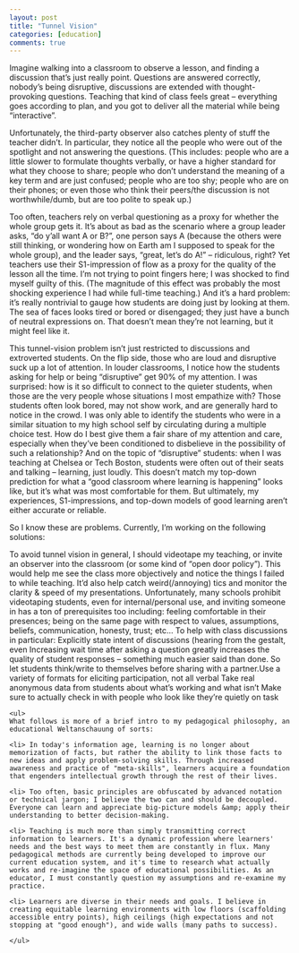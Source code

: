 ```yaml
---
layout: post
title: "Tunnel Vision"
categories: [education]
comments: true
---
```


Imagine walking into a classroom to observe a lesson, and finding a discussion that’s just really point. Questions are answered correctly, nobody’s being disruptive, discussions are extended with thought-provoking questions. Teaching that kind of class feels great – everything goes according to plan, and you got to deliver all the material while being “interactive”.

Unfortunately, the third-party observer also catches plenty of stuff the teacher didn’t. In particular, they notice all the people who were out of the spotlight and not answering the questions. (This includes: people who are a little slower to formulate thoughts verbally, or have a higher standard for what they choose to share; people who don’t understand the meaning of a key term and are just confused; people who are too shy; people who are on their phones; or even those who think their peers/the discussion is not worthwhile/dumb, but are too polite to speak up.)

Too often, teachers rely on verbal questioning as a proxy for whether the whole group gets it. It’s about as bad as the scenario where a group leader asks, “do y’all want A or B?”, one person says A (because the others were still thinking, or wondering how on Earth am I supposed to speak for the whole group), and the leader says, “great, let’s do A!” – ridiculous, right? Yet teachers use their S1-impression of flow as a proxy for the quality of the lesson all the time. I’m not trying to point fingers here; I was shocked to find myself guilty of this. (The magnitude of this effect was probably the most shocking experience I had while full-time teaching.) And it’s a hard problem: it’s really nontrivial to gauge how students are doing just by looking at them. The sea of faces looks tired or bored or disengaged; they just have a bunch of neutral expressions on. That doesn’t mean they’re not learning, but it might feel like it.

This tunnel-vision problem isn’t just restricted to discussions and extroverted students. On the flip side, those who are loud and disruptive suck up a lot of attention. In louder classrooms, I notice how the students asking for help or being “disruptive” get 90% of my attention. I was surprised: how is it so difficult to connect to the quieter students, when those are the very people whose situations I most empathize with? Those students often look bored, may not show work, and are generally hard to notice in the crowd. I was only able to identify the students who were in a similar situation to my high school self by circulating during a multiple choice test. How do I best give them a fair share of my attention and care, especially when they’ve been conditioned to disbelieve in the possibility of such a relationship? And on the topic of “disruptive” students: when I was teaching at Chelsea or Tech Boston, students were often out of their seats and talking – learning, just loudly. This doesn’t match my top-down prediction for what a “good classroom where learning is happening” looks like, but it’s what was most comfortable for them. But ultimately, my experiences, S1-impressions, and top-down models of good learning aren’t either accurate or reliable.

So I know these are problems. Currently, I’m working on the following solutions:

To avoid tunnel vision in general, I should videotape my teaching, or invite an observer into the classroom (or some kind of “open door policy”). This would help me see the class more objectively and notice the things I failed to while teaching. It’d also help catch weird(/annoying) tics and monitor the clarity & speed of my presentations. Unfortunately, many schools prohibit videotaping students, even for internal/personal use, and inviting someone in has a ton of prerequisites too including: feeling comfortable in their presences; being on the same page with respect to values, assumptions, beliefs, communication, honesty, trust; etc…
To help with class discussions in particular:
Explicitly state intent of discussions (hearing from the gestalt, even Increasing wait time after asking a question greatly increases the quality of student responses – something much easier said than done. So let students think/write to themselves before sharing with a partner.Use a variety of formats for eliciting participation, not all verbal
Take real anonymous data from students about what’s working and what isn’t
Make sure to actually check in with people who look like they’re quietly on task

	<ul>
	What follows is more of a brief intro to my pedagogical philosophy, an educational Weltanschauung of sorts:

	<li> In today's information age, learning is no longer about memorization of facts, but rather the ability to link those facts to new ideas and apply problem-solving skills. Through increased awareness and practice of "meta-skills", learners acquire a foundation that engenders intellectual growth through the rest of their lives. 
	    
	<li> Too often, basic principles are obfuscated by advanced notation or technical jargon; I believe the two can and should be decoupled. Everyone can learn and appreciate big-picture models &amp; apply their understanding to better decision-making.
	    
	<li> Teaching is much more than simply transmitting correct information to learners. It's a dynamic profession where learners' needs and the best ways to meet them are constantly in flux. Many pedagogical methods are currently being developed to improve our current education system, and it's time to research what actually works and re-imagine the space of educational possibilities. As an educator, I must constantly question my assumptions and re-examine my practice.
	    
	<li> Learners are diverse in their needs and goals. I believe in creating equitable learning environments with low floors (scaffolding accessible entry points), high ceilings (high expectations and not stopping at "good enough"), and wide walls (many paths to success). 

	</ul>